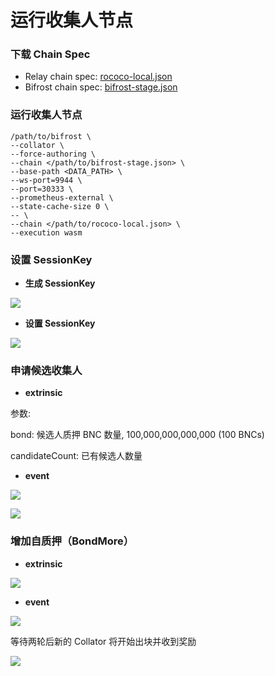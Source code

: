# 运行收集人节点

### 下载 Chain Spec

* Relay chain spec: [rococo-local.json](https://raw.githubusercontent.com/bifrost-finance/bifrost/24e1cb70721c311d2d57a20757a2d8c5a7f2011e/node/service/res/stage/rococo-local.json)
* Bifrost chain spec: [bifrost-stage.json](https://raw.githubusercontent.com/bifrost-finance/bifrost/24e1cb70721c311d2d57a20757a2d8c5a7f2011e/node/service/res/stage/bifrost-stage.json)

### 运行收集人节点

```
/path/to/bifrost \
--collator \
--force-authoring \
--chain </path/to/bifrost-stage.json> \
--base-path <DATA_PATH> \
--ws-port=9944 \
--port=30333 \
--prometheus-external \
--state-cache-size 0 \
-- \
--chain </path/to/rococo-local.json> \
--execution wasm
```

### 设置 SessionKey

* **生成 SessionKey**

![](https://hackmd.io/\_uploads/BktmlB9J5.png)

* **设置 SessionKey**

![](https://hackmd.io/\_uploads/rkq8xHqyq.png)

### 申请候选收集人

* **extrinsic**

参数:

bond: 候选人质押 BNC 数量, 100,000,000,000,000 (100 BNCs)

candidateCount: 已有候选人数量&#x20;

* **event**

![](https://hackmd.io/\_uploads/BkL9lr91q.png)

![](https://hackmd.io/\_uploads/S1fxZHqJ5.png)

### 增加自质押（BondMore）

* **extrinsic**

![](https://i.imgur.com/UJzYnlO.png)

* **event**

![](https://i.imgur.com/mopdIaG.png)

等待两轮后新的 Collator 将开始出块并收到奖励

![](https://i.imgur.com/II2bzsn.png)
